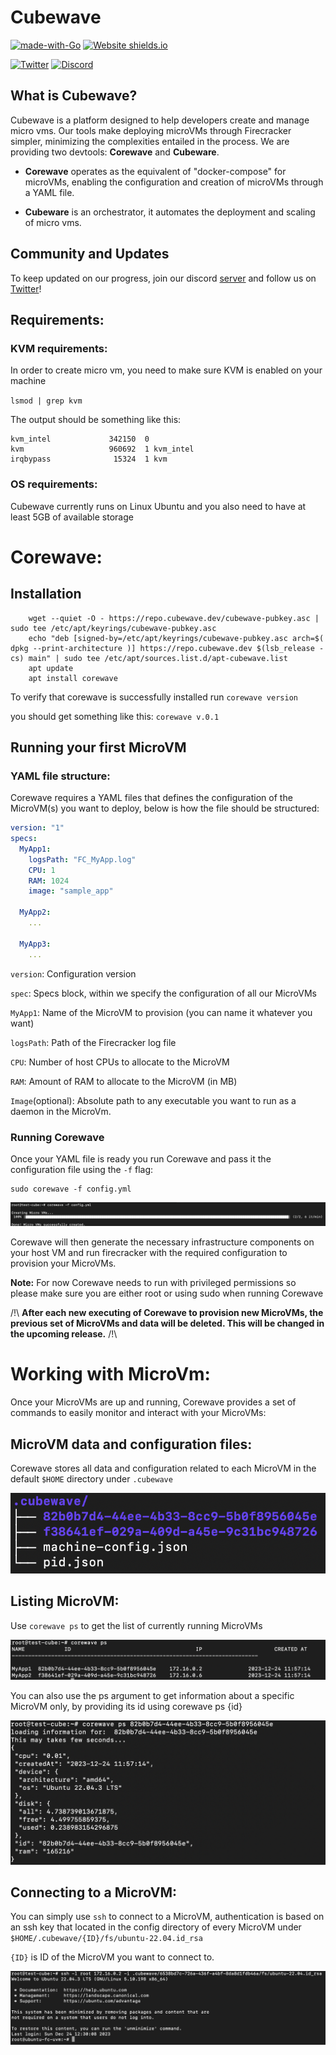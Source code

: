 
# Cubewave


[![made-with-Go](https://img.shields.io/badge/Made%20with-Go-1f425f.svg)](https://go.dev/)
[![Website shields.io](https://img.shields.io/website-up-down-green-red/http/shields.io.svg)](http://cubewave.dev/)

[![Twitter](https://img.shields.io/twitter/url/https/twitter.com/cloudposse.svg?style=social&label=Follow)](https://twitter.com/cubewave_dev)
[![Discord](https://badgen.net/badge/icon/discord?icon=discord&label)](https://discord.gg/dEFaa5uf6g)

## What is Cubewave?

Cubewave is a platform designed to help developers create and manage micro vms. Our tools make deploying microVMs through Firecracker simpler, minimizing the complexities entailed in the process.
We are providing two devtools: **Corewave** and **Cubeware**.

- **Corewave** operates as the equivalent of "docker-compose" for microVMs, enabling the configuration and creation of microVMs through a YAML file.

- **Cubeware** is an orchestrator, it automates the deployment and scaling of micro vms.

## Community and Updates

To keep updated on our progress, join our discord [server](https://discord.gg/dEFaa5uf6g) and follow us on [Twitter](https://twitter.com/cubewave_dev)!

## Requirements:

### KVM requirements:

In order to create micro vm, you need to make sure KVM is enabled on your machine

```lsmod | grep kvm```

The output should be something like this:
```
kvm_intel             342150  0
kvm                   960692  1 kvm_intel
irqbypass              15324  1 kvm
```
### OS requirements:

Cubewave currently runs on Linux Ubuntu and you also need to have at least 5GB of available storage

# Corewave:
## Installation

```
    wget --quiet -O - https://repo.cubewave.dev/cubewave-pubkey.asc | sudo tee /etc/apt/keyrings/cubewave-pubkey.asc 
    echo "deb [signed-by=/etc/apt/keyrings/cubewave-pubkey.asc arch=$( dpkg --print-architecture )] https://repo.cubewave.dev $(lsb_release -cs) main" | sudo tee /etc/apt/sources.list.d/apt-cubewave.list
    apt update
    apt install corewave
```

To verify that corewave is successfully installed run `corewave version`

you should get something like this: ```corewave v.0.1```


## Running your first MicroVM

### YAML file structure:

Corewave requires a YAML files that defines the configuration of the MicroVM(s) you want to deploy, below is how the file should be structured:
```yaml
version: "1"
specs:
  MyApp1:
    logsPath: "FC_MyApp.log"
    CPU: 1
    RAM: 1024
    image: "sample_app"

  MyApp2:
    ...

  MyApp3:
    ...
```

`version`: Configuration version

`spec`: Specs block, within we specify the configuration of all our MicroVMs

`MyApp1`: Name of the MicroVM to provision (you can name it whatever you want)

`logsPath`: Path of the Firecracker log file

`CPU`: Number of host CPUs to allocate to the MicroVM

`RAM`: Amount of RAM to allocate to the MicroVM (in MB)

`Image`(optional): Absolute path to any executable you want to run as a daemon in the MicroVm.


### Running Corewave

Once your YAML file is ready you run Corewave and pass it the configuration file using the `-f` flag:

```
sudo corewave -f config.yml
```
![Corewave-launch](assets/launch-corewave.png)

Corewave will then generate the necessary infrastructure components on your host VM and run firecracker with the required configuration to provision your MicroVMs.

**Note:** For now Corewave needs to run with privileged permissions so please make sure you are either root or using sudo when running Corewave

/!\ **After each new executing of Corewave to provision new MicroVMs, the previous set of MicroVMs and data will be deleted. This will be changed in the upcoming release.** /!\

# Working with MicroVm:

Once your MicroVMs are up and running, Corewave provides a set of commands to easily monitor and interact with your MicroVMs:

## MicroVM data and configuration files:

Corewave stores all data and configuration related to each MicroVM in the default `$HOME` directory under `.cubewave`

![Corewave-conf](assets/tree.png)

## Listing MicroVM:

Use `corewave ps` to get the list of currently running MicroVMs

![Corewave-ps](assets/ps.png)

You can also use the ps argument to get information about a specific MicroVM only, by providing its id using corewave ps {id}

![Corewave-ps-id](assets/ps_id.png)


## Connecting to a MicroVM:

You can simply use `ssh` to connect to a MicroVM, authentication is based on an ssh key that located in the config directory of every MicroVM under `$HOME/.cubewave/{ID}/fs/ubuntu-22.04.id_rsa`

`{ID}` is ID of the MicroVM you want to connect to.

![Corewave-connect](assets/connect.png)
